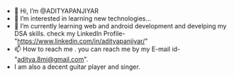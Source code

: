 - 👋 Hi, I’m @ADITYAPANJIYAR
- 👀 I’m interested in learning new technologies...
- 🌱 I’m currently learning web and android development and develping my DSA skills.
check my LinkedIn Profile-"https://www.linkedin.com/in/adityapanjiyar/"
- 📫 How to reach me . you can reach me by my E-mail id- "aditya.8mi@gmail.com".
- I am also a decent guitar player and singer.

<!---
ADITYAPANJIYAR/ADITYAPANJIYAR is a ✨ special ✨ repository because its `README.md` (this file) appears on your GitHub profile.
You can click the Preview link to take a look at your changes.
--->
